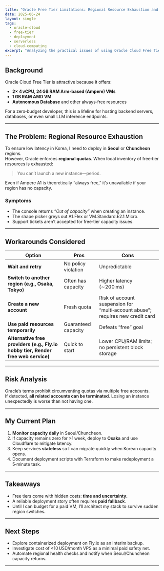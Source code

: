 ```yaml
---
title: "Oracle Free Tier Limitations: Regional Resource Exhaustion and Deployment Dilemmas"
date: 2025-06-24
layout: single
tags:
  - oracle-cloud
  - free-tier
  - deployment
  - serverless
  - cloud-computing
excerpt: "Analyzing the practical issues of using Oracle Cloud Free Tier in Korea—especially the challenge of regional resource shortages that block new VM deployments."
---
```


## Background

Oracle Cloud Free Tier is attractive because it offers:
- **2× 4 vCPU, 24 GB RAM Arm-based (Ampere) VMs**
- **1 GB RAM AMD VM**
- **Autonomous Database** and other always‑free resources

For a zero‑budget developer, this is a lifeline for hosting backend servers, databases, or even small LLM inference endpoints.

---

## The Problem: Regional Resource Exhaustion

To ensure low latency in Korea, I need to deploy in **Seoul** or **Chuncheon** regions.  
However, Oracle enforces **regional quotas**. When local inventory of free‑tier resources is exhausted:

> You can’t launch a new instance—period.

Even if Ampere A1 is theoretically “always free,” it’s unavailable if your region has no capacity.

### Symptoms
- The console returns *“Out of capacity”* when creating an instance.
- The shape picker greys out A1.Flex or VM.Standard.E2.1.Micro.
- Support tickets aren’t accepted for free‑tier capacity issues.

---

## Workarounds Considered

| Option | Pros | Cons |
|--------|------|------|
| **Wait and retry** | No policy violation | Unpredictable | 
| **Switch to another region (e.g., Osaka, Tokyo)** | Often has capacity | Higher latency (∼200 ms) |
| **Create a new account** | Fresh quota | Risk of account suspension for “multi‑account abuse”; requires new credit card |
| **Use paid resources temporarily** | Guaranteed capacity | Defeats “free” goal |
| **Alternative free providers (e.g., Fly.io hobby tier, Render free web service)** | Quick to start | Lower CPU/RAM limits; no persistent block storage |

---

## Risk Analysis

Oracle’s terms prohibit circumventing quotas via multiple free accounts.  
If detected, **all related accounts can be terminated**. Losing an instance unexpectedly is worse than not having one.

---

## My Current Plan

1. **Monitor capacity daily** in Seoul/Chuncheon.  
2. If capacity remains zero for >1 week, deploy to **Osaka** and use Cloudflare to mitigate latency.  
3. Keep services **stateless** so I can migrate quickly when Korean capacity opens.  
4. Document deployment scripts with Terraform to make redeployment a 5‑minute task.

---

## Takeaways

- Free tiers come with hidden costs: **time and uncertainty**.
- A reliable deployment story often requires **paid fallback**.
- Until I can budget for a paid VM, I’ll architect my stack to survive sudden region switches.

---

## Next Steps

- Explore containerized deployment on Fly.io as an interim backup.
- Investigate cost of <10 USD/month VPS as a minimal paid safety net.
- Automate regional health checks and notify when Seoul/Chuncheon capacity returns.

---
